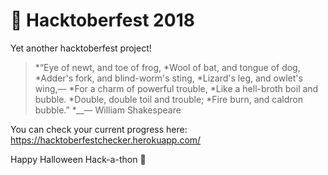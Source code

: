 # 🎃 Hacktoberfest 2018
Yet another hacktoberfest project!

>*“Eye of newt, and toe of frog, 
>*Wool of bat, and tongue of dog, 
>*Adder's fork, and blind-worm's sting, 
>*Lizard's leg, and owlet's wing,— 
>*For a charm of powerful trouble, 
>*Like a hell-broth boil and bubble. 
>*Double, double toil and trouble; 
>*Fire burn, and caldron bubble.” 
>*__― William Shakespeare

You can check your current progress here: https://hacktoberfestchecker.herokuapp.com/

Happy Halloween Hack-a-thon 👻
